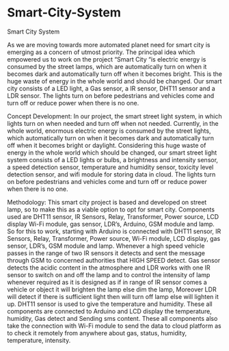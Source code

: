 # Smart-City-System
Smart City System

As we are moving towards more automated planet need for smart city is emerging as a concern of utmost priority. The principal idea which empowered us to work on the project “Smart City “is electric energy is consumed by the street lamps, which are automatically turn on when it becomes dark and automatically turn off when it becomes bright. This is the huge waste of energy in the whole world and should be changed.  Our smart city consists of a LED light, a Gas sensor, a IR sensor, DHT11 sensor and a LDR sensor. The lights turn on before pedestrians and vehicles come and turn off or reduce power when there is no one.

Concept Development:
In our project, the smart street light system, in which lights turn on when needed and turn off when not needed. Currently, in the whole world, enormous electric energy is consumed by the street lights, which automatically turn on when it becomes dark and automatically turn off when it becomes bright or daylight. Considering this huge waste of energy in the whole world which should be changed, our smart street light system consists of a LED lights or bulbs, a brightness and intensity sensor, a speed detection sensor, temperature and humidity sensor, toxicity level detection sensor, and wifi module for storing data in cloud. The lights turn on before pedestrians and vehicles come and turn off or reduce power when there is no one.

Methodology:
This smart city project is based and developed on street lamp, so to make this as a viable option to opt for smart city. Components used are DHT11 sensor, IR Sensors, Relay, Transformer, Power source, LCD display Wi-Fi module, gas sensor, LDR’s, Arduino, GSM module and lamp. So for this to work, starting with Arduino is connected with DHT11 sensor, IR Sensors, Relay, Transformer, Power source, Wi-Fi module, LCD display, gas sensor, LDR’s, GSM module and lamp. Whenever a high speed vehicle passes in the range of two IR sensors it detects and sent the message through GSM to concerned authorities that HIGH SPEED detect. Gas sensor detects the acidic content in the atmosphere and LDR works with one IR sensor to switch on and off the lamp and to control the intensity of lamp whenever required as it is designed as if in range of IR sensor comes a vehicle or object it will brighten the lamp else dim the lamp, Moreover LDR will detect if there is sufficient light then will turn off lamp else will lighten it up. DHT11 sensor is used to give the temperature and humidity. These all components are connected to Arduino and LCD display the temperature, humidity, Gas detect and Sending sms content. These all components also take the connection with Wi-Fi module to send the data to cloud platform as to check it remotely from anywhere about gas, status, humidity, temperature, intensity. 
